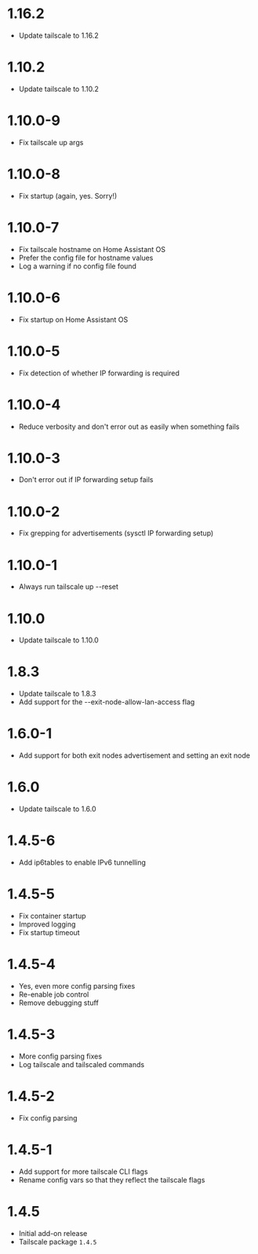 # 1.16.2

- Update tailscale to 1.16.2

# 1.10.2

- Update tailscale to 1.10.2

# 1.10.0-9

- Fix tailscale up args

# 1.10.0-8

- Fix startup (again, yes. Sorry!)

# 1.10.0-7

- Fix tailscale hostname on Home Assistant OS
- Prefer the config file for hostname values
- Log a warning if no config file found

# 1.10.0-6

- Fix startup on Home Assistant OS

# 1.10.0-5

- Fix detection of whether IP forwarding is required

# 1.10.0-4

- Reduce verbosity and don't error out as easily when something fails

# 1.10.0-3

- Don't error out if IP forwarding setup fails

# 1.10.0-2

- Fix grepping for advertisements (sysctl IP forwarding setup)

# 1.10.0-1

- Always run tailscale up --reset

# 1.10.0

- Update tailscale to 1.10.0

# 1.8.3

- Update tailscale to 1.8.3
- Add support for the --exit-node-allow-lan-access flag

# 1.6.0-1

- Add support for both exit nodes advertisement and setting an exit node

# 1.6.0

- Update tailscale to 1.6.0

# 1.4.5-6

- Add ip6tables to enable IPv6 tunnelling

# 1.4.5-5

- Fix container startup
- Improved logging
- Fix startup timeout

# 1.4.5-4

- Yes, even more config parsing fixes
- Re-enable job control
- Remove debugging stuff

# 1.4.5-3

- More config parsing fixes
- Log tailscale and tailscaled commands

# 1.4.5-2

- Fix config parsing

# 1.4.5-1

- Add support for more tailscale CLI flags
- Rename config vars so that they reflect the tailscale flags

# 1.4.5

- Initial add-on release
- Tailscale package `1.4.5`

